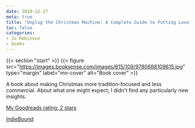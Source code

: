 ```yaml
---
date: 2010-12-27
meta: true
title: "Unplug the Christmas Machine: A Complete Guide to Putting Love and Warmth Back into the Season"
toc: false
categories:
- Jo Robinson
- books
---
```


{{< section "start" >}}
{{< figure src="https://images.booksense.com/images/615/109/9780688109615.jpg" type="margin" label="mn-cover" alt="Book cover" >}}

A book about making Christmas more tradition-focused and less commercial. About what one might expect; I didn't find any particularly new insights. 

[My Goodreads rating: 2 stars](https://www.goodreads.com/review/show/137287811)  

[IndieBound](https://www.indiebound.org/book/9780688109615)
